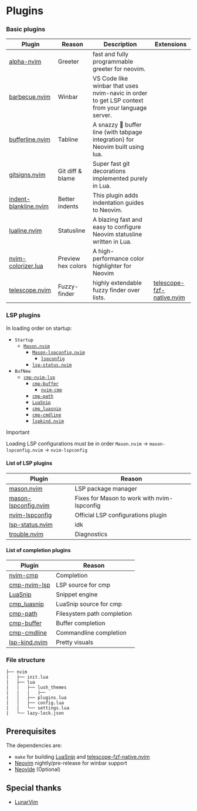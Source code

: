 # Plugins

### Basic plugins
|Plugin|Reason|Description|Extensions|
|------|------|-----------|----------|
|[alpha-nvim](https://github.com/goolord/alpha-nvim)|Greeter|fast and fully programmable greeter for neovim.||
|[barbecue.nvim](https://github.com/utilyre/barbecue.nvim)|Winbar|VS Code like winbar that uses nvim-navic in order to get LSP context from your language server.||
|[bufferline.nvim](https://github.com/akinsho/bufferline.nvim)|Tabline|A snazzy 💅 buffer line (with tabpage integration) for Neovim built using lua.||
|[gitsigns.nvim](https://github.com/lewis6991/gitsigns.nvim)|Git diff & blame|Super fast git decorations implemented purely in Lua.||
|[indent-blankline.nvim](https://github.com/lukas-reineke/indent-blankline.nvim)|Better indents|This plugin adds indentation guides to Neovim.||
|[lualine.nvim](https://github.com/nvim-lualine/lualine.nvim)|Statusline|A blazing fast and easy to configure Neovim statusline written in Lua.||
|[nvim-colorizer.lua](https://github.com/norcalli/nvim-colorizer.lua)|Preview hex colors|A high-performance color highlighter for Neovim ||
|[telescope.nvim](https://github.com/nvim-telescope/telescope.nvim)|Fuzzy-finder|highly extendable fuzzy finder over lists.|[telescope-fzf-native.nvim](https://github.com/nvim-telescope/telescope-fzf-native.nvim)|

### LSP plugins
In loading order on startup:
- `Startup`
  - [`Mason.nvim`](https://github.com/williamboman/mason.nvim)
    - [`Mason-lspconfig.nvim`](https://github.com/williamboman/mason-lspconfig.nvim)
      - [`lspconfig`](https://github.com/neovim/nvim-lspconfig)
    - [`lsp-status.nvim`](https://github.com/nvim-lua/lsp-status.nvim)
- `BufNew`
  - [`cmp-nvim-lsp`](https://github.com/hrsh7th/cmp-nvim-lsp)
    - [`cmp-buffer`](https://github.com/hrsh7th/cmp-buffer)
      - [`nvim-cmp`](https://github.com/hrsh7th/nvim-cmp)
    - [`cmp-path`](https://github.com/hrsh7th/cmp-path)
    - [`LuaSnip`](https://github.com/L3MON4D3/LuaSnip)
    - [`cmp_luasnip`](https://github.com/saadparwaiz1/cmp_luasnip)
    - [`cmp-cmdline`](https://github.com/hrsh7th/cmp-cmdline)
    - [`lspkind.nvim`](https://github.com/onsails/lspkind.nvim)
> [!IMPORTANT]
> Loading LSP configurations must be in order `Mason.nvim` &#8594; `mason-lspconfig.nvim` &#8594; `nvim-lspconfig`

#### List of LSP plugins
|Plugin|Reason|
|------|------|
|[mason.nvim](https://github.com/williamboman/mason.nvim)|LSP package manager|
|[mason-lspconfig.nvim](https://github.com/williamboman/mason-lspconfig.nvim)|Fixes for Mason to work with nvim-lspconfig|
|[nvim-lspconfig](https://github.com/neovim/nvim-lspconfig)|Official LSP configurations plugin|
|[lsp-status.nvim](https://github.com/nvim-lua/lsp-status.nvim)|idk|
|[trouble.nvim](https://github.com/folke/trouble.nvim)|Diagnostics|

#### List of completion plugins
|Plugin|Reason|
|------|------|
|[nvim-cmp](https://github.com/hrsh7th/nvim-cmp)|Completion|
|[cmp-nvim-lsp](https://github.com/hrsh7th/cmp-nvim-lsp)|LSP source for cmp|
|[LuaSnip](https://github.com/L3MON4D3/LuaSnip)|Snippet engine|
|[cmp_luasnip](https://github.com/saadparwaiz1/cmp_luasnip)|LuaSnip source for cmp|
|[cmp-path](https://github.com/hrsh7th/cmp-path)|Filesystem path completion|
|[cmp-buffer](https://github.com/hrsh7th/cmp-buffer)|Buffer completion|
|[cmp-cmdline](https://github.com/hrsh7th/cmp-cmdline)|Commandline completion|
|[lsp-kind.nvim](https://github.com/onsails/lspkind.nvim)|Pretty visuals|

### File structure
```
├── nvim  
|   ├── init.lua  
|   ├── lua
|   |   ├── lush_themes
|   |   |   ├──
|   │   ├── plugins.lua
|   │   ├── config.lua
|   |   └── settings.lua
|   └── lazy-lock.json  
```
## Prerequisites
The dependencies are:
  - `make` for building [LuaSnip](https://github.com/L3MON4D3/LuaSnip) and [telescope-fzf-native.nvim](https://github.com/nvim-telescope/telescope-fzf-native.nvim)
  - [Neovim](https://github.com/neovim/neovim) nightly/pre-release for winbar support
  - [Neovide](https://github.com/neovide/neovide) (Optional)

## Special thanks
  - [LunarVim](https://www.lunarvim.org/)
